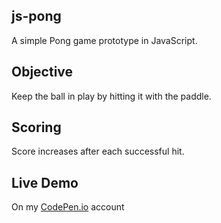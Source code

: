 ## js-pong
A simple Pong game prototype in JavaScript.
  
## Objective
Keep the ball in play by hitting it with the paddle.
  
## Scoring
Score increases after each successful hit.
  
## Live Demo
On my [CodePen.io](https://codepen.io/orestis-tanis/pen/oNgWqLZ) account
